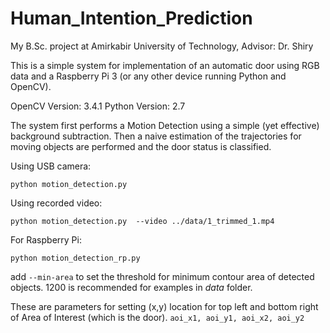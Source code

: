 # Human_Intention_Prediction
My B.Sc. project at Amirkabir University of Technology, Advisor: Dr. Shiry


This is a simple system for implementation of an automatic door using RGB data and a Raspberry Pi 3 (or any other device running Python and OpenCV).

OpenCV Version: 3.4.1
Python Version: 2.7 

The system first performs a Motion Detection using a simple (yet effective) background subtraction. Then a naive estimation of the trajectories for moving objects are performed and the door status is classified.

Using USB camera:
```
python motion_detection.py
```

Using recorded video:
```
python motion_detection.py	--video ../data/1_trimmed_1.mp4
```

For Raspberry Pi:
```
python motion_detection_rp.py	
```

add ```--min-area``` to set the threshold for minimum contour area of detected objects. 1200 is recommended for examples in _data_ folder.

These are parameters for setting (x,y) location for top left and bottom right of Area of Interest (which is the door).
```aoi_x1, aoi_y1, aoi_x2, aoi_y2```
